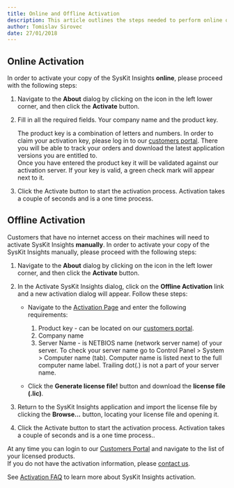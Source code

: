 ```yaml
---
title: Online and Offline Activation
description: This article outlines the steps needed to perform online or offline product activation.
author: Tomislav Sirovec
date: 27/01/2018
---
```


## Online Activation

In order to activate your copy of the SysKit Insights __online__, please proceed with the following steps:

1. Navigate to the __About__ dialog by clicking on the icon in the left lower corner, and then click the __Activate__ button.
1. Fill in all the required fields. Your company name and the product key.
    
    The product key is a combination of letters and numbers. In order to claim your activation key, please log in to our [customers portal](https://my.syskit.com). There you will be able to track your orders and download the latest application versions you are entitled to.  
    Once you have entered the product key it will be validated against our activation server. If your key is valid, a green check mark will appear next to it.

1. Click the Activate button to start the activation process. Activation takes a couple of seconds and is a one time process.

## Offline Activation

Customers that have no internet access on their machines will need to activate SysKit Insights __manually__. In order to activate your copy of the SysKit Insights manually, please proceed with the following steps:

1. Navigate to the __About__ dialog by clicking on the icon in the left lower corner, and then click the __Activate__ button.

2. In the Activate SysKit Insights dialog, click on the __Offline Activation__ link and a new activation dialog will appear. Follow these steps:
    - Navigate to the [Activation Page](https://my.syskit.com/activation/?P=Insights) and enter the following requirements:  
        1. Product key - can be located on our [customers portal](https://my.syskit.com).
        2. Company name
        3. Server Name - is NETBIOS name (network server name) of your server. To check your server name go to Control Panel > System > Computer name (tab). Computer name is listed next to the full computer name label. Trailing dot(.) is not a part of your server name.

    - Click the __Generate license file!__ button and download the __license file (.lic)__.

3. Return to the SysKit Insights application and import the license file by clicking the __Browse...__ button, locating your license file and opening it.

4. Click the Activate button to start the activation process. Activation takes a couple of seconds and is a one time process..
   
At any time you can login to our [Customers Portal](https://my.syskit.com) and navigate to the list of your licensed products.  
If you do not have the activation information, please [contact us](https://www.syskit.com/company/contact-us).

See [Activation FAQ](#internal/activation/activation-faq/) to learn more about SysKit Insights activation.
